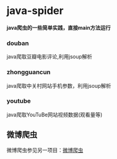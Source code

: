 # java-spider
**java爬虫的一些简单实践，直接main方法运行**
### douban
java爬取豆瓣电影评论,利用jsoup解析
### zhongguancun
java爬取中关村网站手机参数，利用jsoup解析
### youtube
java爬取YouTuBe网站视频数据(观看量等)

## 微博爬虫
微博爬虫参见另一项目：[微博爬虫](https://github.com/Braydenwong/WeiBoSpider)
